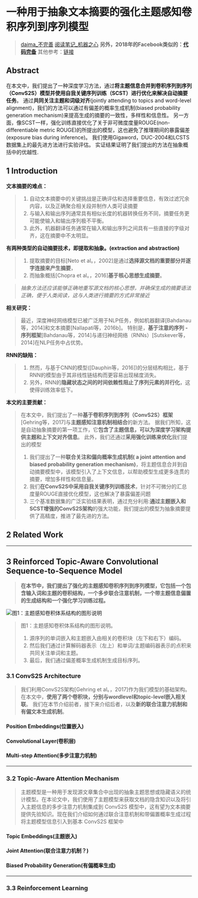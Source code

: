 # 一种用于抽象文本摘要的强化主题感知卷积序列到序列模型
> [daima_不完善](https://github.com/sc-lj/NLP/blob/8d2df8ffd2ce676c3ed0b704111931c745fe50a1/Summarization/ConvS2S/README.md)
[阅读笔记_机器之心](https://www.jiqizhixin.com/articles/IJCAI2018-Tencent-Model-for-Abstractive-Text-Summarization)
**另外，2018年的Facebook类似的：[代码完备](https://github.com/EdinburghNLP/XSum/tree/59f6884f8f81f9e1749db4053b2c26efd4f318a8)**
其他参考：[链接](https://github.com/SunshineBot/paper-notes/blob/4c17445c2fa23bc06011b9fc3990b210586f7b7c/Abstractive%20Text%20Summarization%20-%20Notes.md)
## Abstract
在本文中，我们提出了一种深度学习方法，通过**将主题信息合并到卷积序列到序列（ConvS2S）模型并使用自我关键序列训练（SCST）进行优化来解决自动摘要任务**。
通过**共同关注主题和词级对齐**(jointly attending to topics and word-level alignment)，我们的方法可以通过有偏差的概率生成机制(biased probability generation mechanism)来提高生成的摘要的一致性，多样性和信息性。
另一方面，像SCST一样，强化训练直接优化了关于非可微度度量ROUGE(non-differentiable metric ROUGE)的所提出的模型，这也避免了推理期间的暴露偏差(exposure bias during inference)。
我们使用Gigaword，DUC-2004和LCSTS数据集上的最先进方法进行实验评估。
实证结果证明了我们提出的方法在抽象概括中的优越性.
## 1 Introduction
**文本摘要的难点：**
>1. 自动文本摘要中的关键挑战是正确评估和选择重要信息，有效过滤冗余内容，以及正确聚合相关段并制作人类可读摘要
>2. 与输入和输出序列通常具有相似长度的机器转换任务不同，摘要任务更可能使输入和输出序列极不平衡。
>3. 此外，机器翻译任务通常在输入和输出序列之间具有一些直接的字级对齐，这在摘要中不太明显。 

**有两种类型的自动摘要技术，即提取和抽象。(extraction and abstraction)**
>1. 提取摘要的目标[Neto et al。，2002]是通过**选择源文档的重要部分并逐字连接来产生摘要**，
>2. 而抽象概括[Chopra et al。，2016]**基于核心思想生成摘要**。

>*抽象方法还应该能够正确地重写源文档的核心思想，并确保生成的摘要语法正确，便于人类阅读，这与人类进行摘要的方式非常接近*

**相关研究：**
>最近，深度神经网络模型已被广泛用于NLP任务，例如机器翻译[Bahdanau等，2014]和文本摘要[Nallapati等，2016b]。
特别是，**基于注意的序列 - 序列框架**[Bahdanau等，2014]与递归神经网络（RNNs）[Sutskever等，2014]在NLP任务中占优势。

**RNN的缺陷：**
>1. 然而，与基于CNN的模型([Dauphin等，2016])的分层结构相比，基于RNN的模型由于其非线性链结构而更容易出现梯度消失。
>2. 另外，RNN的**隐藏状态之间的时间依赖性阻止了序列元素的并行化**，这使得训练效率低下。

**本文的主要贡献：**
>在本文中，我们提出了一种**基于卷积序列到序列（ConvS2S）框架**[Gehring等，2017]与**主题感知注意机制相结合**的新方法。
据我们所知，这是自动抽象摘要的第一项工作，它**包含了主题信息，可以为深度学习架构提供主题和上下文对齐信息**。
此外，我们还通过**采用强化训练来优化**我们提出的模型
>1. 我们提出了一种**联合关注和偏向概率生成机制( a joint attention and biased probability generation mechanism)**，将主题信息合并到自动摘要模型中，该模型引入了上下文信息，以帮助模型生成更多连贯的摘要，增加多样性和信息量。
>2. 我们**在ConvS2S中采用自我关键序列训练技术**，针对不可微分的汇总度量ROUGE直接优化模型，这也解决了暴露偏差问题
>3. 三个基准数据集的广泛实验结果表明，通过充分利用:**通过主题嵌入和SCST增强的ConvS2S架构**的强大功能，我们提出的模型为抽象摘要提供了高精度，推进了最先进的方法。 

## 2 Related Work
*****
## 3 Reinforced Topic-Aware Convolutional Sequence-to-Sequence Model
>**在本节中，我们提出了强化的主题感知卷积序列到序列模型，它包括一个包含输入词和主题的卷积结构，一个多步联合注意机制，一个带主题信息偏置的生成结构和一个强化学习训练过程。**

![图1：主题感知卷积体系结构的图形说明](https://i.loli.net/2019/04/03/5ca44483e25dd.jpg)
> 图1：主题感知卷积体系结构的图形说明。
>1. 源序列的单词嵌入和主题嵌入由相关的卷积块（左下和右下）编码。
>2. 然后我们通过计算解码器表示（左上）和单词/主题编码器表示的点积来共同关注单词和主题。
>3. 最后，我们通过偏差概率生成机制生成目标序列。

### 3.1  ConvS2S Architecture
>我们利用ConvS2S架构[Gehring et al。，2017]作为我们模型的基础架构。
在本文中，**使用了两个卷积块，分别与wordlevel和topic-level嵌入相关联**。
我们在本节介绍前者，接下来介绍后者，以及**新的联合注意力机制和有偏文本生成机制**。

#### Position Embeddings(位置嵌入)
#### Convolutional Layer(卷积层)
#### Multi-step Attention(多步注意力机制)
********
### 3.2  Topic-Aware Attention Mechanism
>主题模型是一种用于发现源文章集合中出现的抽象主题思想或隐藏语义的统计模型。在本论文中，我们使用了主题模型来获取文档的隐含知识以及将引入主题信息的多步注意力机制集成到 ConvS2S 模型中，这有望为文本摘要提供先验知识。现在我们介绍如何通过联合注意机制和带偏置概率生成过程将主题模型信息引入到基本 ConvS2S 框架中
#### Topic Embeddings(主题嵌入)
#### Joint Attention(联合注意力机制？)
#### Biased Probability Generation(有偏概率生成)
************
### 3.3  Reinforcement Learning



